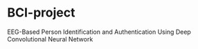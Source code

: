 # BCI-project
EEG-Based Person Identification and Authentication Using Deep Convolutional Neural Network
